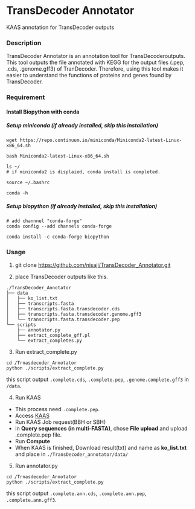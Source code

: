 # TransDecoder Annotator
KAAS annotation for TransDecoder outputs

### Description
TransDecoder Annotator is an annotation tool for TransDecoderoutputs.
This tool outputs the file annotated with KEGG for the output files (.pep, .cds, .genome.gff3) of TranDecoder. Therefore, using this tool makes it easier to understand the functions of proteins and genes found by TransDecoder.

### Requirement
####  Install Biopython with conda
##### Setup miniconda (if already installed, skip this installation)
```
wget https://repo.continuum.io/miniconda/Miniconda2-latest-Linux-x86_64.sh

bash Miniconda2-latest-Linux-x86_64.sh

ls ~/ 
# if miniconda2 is displaied, conda install is completed.

source ~/.bashrc

conda -h 
```

##### Setup biopython (if already installed, skip this installation)
```
# add channnel "conda-forge"
conda config --add channels conda-forge 

conda install -c conda-forge biopython
```

### Usage
1. git clone https://github.com/nisaji/TransDecoder_Annotator.git

2. place TransDecoder outputs like this.
```
./TransDecoder_Annotator
├── data
│   ├── ko_list.txt
│   ├── transcripts.fasta
│   ├── transcripts.fasta.transdecoder.cds
│   ├── transcripts.fasta.transdecoder.genome.gff3
│   └── transcripts.fasta.transdecoder.pep
└── scripts
    ├── annotator.py
    ├── extract_complete_gff.pl
    └── extract_completes.py
```

3. Run extract_complete.py
```
cd /Trnasdecoder_Annotator
python ./scripts/extract_complete.py
```
this script output `.complete.cds`, `.complete.pep`, `.genome.complete.gff3` in `/data`.

4. Run KAAS 
* This process need `.complete.pep`.
* Access [KAAS](https://www.genome.jp/kegg/kaas/)
* Run KAAS Job request(BBH or SBH)
* in **Query sequences (in multi-FASTA)**, chose **File upload** and upload .complete.pep file.
* Run **Compute**
* When KAAS is finished, Download result(txt) and name as **ko_list.txt** and place in `./TransDecoder_annotator/data/`

5. Run annotator.py
```
cd /Trnasdecoder_Annotator
python ./scripts/extract_complete.py
```
this script output `.complete.ann.cds`, `.complete.ann.pep`, `.complete.ann.gff3`.



